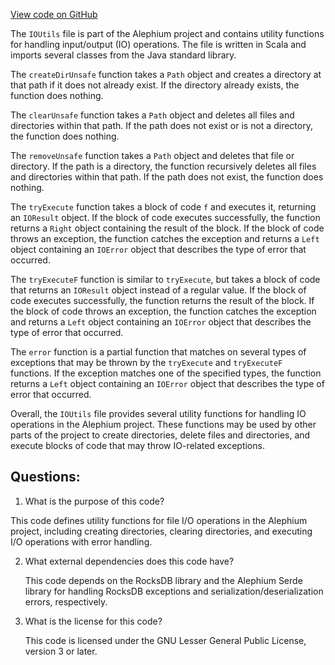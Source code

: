 [View code on GitHub](https://github.com/oxygenium/oxygenium/io/src/main/scala/org/oxygenium/io/IOUtils.scala)

The `IOUtils` file is part of the Alephium project and contains utility functions for handling input/output (IO) operations. The file is written in Scala and imports several classes from the Java standard library. 

The `createDirUnsafe` function takes a `Path` object and creates a directory at that path if it does not already exist. If the directory already exists, the function does nothing. 

The `clearUnsafe` function takes a `Path` object and deletes all files and directories within that path. If the path does not exist or is not a directory, the function does nothing. 

The `removeUnsafe` function takes a `Path` object and deletes that file or directory. If the path is a directory, the function recursively deletes all files and directories within that path. If the path does not exist, the function does nothing. 

The `tryExecute` function takes a block of code `f` and executes it, returning an `IOResult` object. If the block of code executes successfully, the function returns a `Right` object containing the result of the block. If the block of code throws an exception, the function catches the exception and returns a `Left` object containing an `IOError` object that describes the type of error that occurred. 

The `tryExecuteF` function is similar to `tryExecute`, but takes a block of code that returns an `IOResult` object instead of a regular value. If the block of code executes successfully, the function returns the result of the block. If the block of code throws an exception, the function catches the exception and returns a `Left` object containing an `IOError` object that describes the type of error that occurred. 

The `error` function is a partial function that matches on several types of exceptions that may be thrown by the `tryExecute` and `tryExecuteF` functions. If the exception matches one of the specified types, the function returns a `Left` object containing an `IOError` object that describes the type of error that occurred. 

Overall, the `IOUtils` file provides several utility functions for handling IO operations in the Alephium project. These functions may be used by other parts of the project to create directories, delete files and directories, and execute blocks of code that may throw IO-related exceptions.
## Questions: 
 1. What is the purpose of this code?
   
   This code defines utility functions for file I/O operations in the Alephium project, including creating directories, clearing directories, and executing I/O operations with error handling.

2. What external dependencies does this code have?
   
   This code depends on the RocksDB library and the Alephium Serde library for handling RocksDB exceptions and serialization/deserialization errors, respectively.

3. What is the license for this code?
   
   This code is licensed under the GNU Lesser General Public License, version 3 or later.